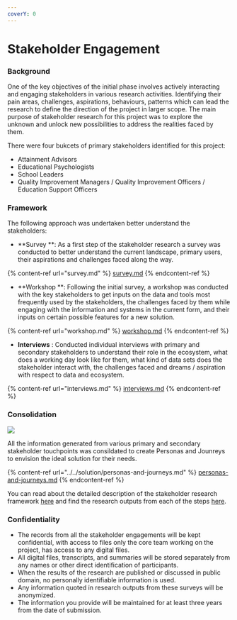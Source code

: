```yaml
---
coverY: 0
---
```


# Stakeholder Engagement

### Background

One of the key objectives of the initial phase involves actively interacting and engaging stakeholders in various research activities. Identifying their pain areas, challenges, aspirations, behaviours, patterns which can lead the research to define the direction of the project in larger scope. The main purpose of stakeholder research for this project was to explore the unknown and unlock new possibilities to address the realities faced by them.

There were four bukcets of primary stakeholders identified for this project:

* Attainment Advisors
* Educational Psychologists
* School Leaders
* Quality Improvement Managers / Quality Improvement Officers / Education Support Officers

### Framework

The following approach was undertaken better understand the stakeholders:

* **Survey **: As a first step of the stakeholder research a survey was conducted to better understand the current landscape, primary users, their aspirations and challenges faced along the way.

{% content-ref url="survey.md" %}
[survey.md](survey.md)
{% endcontent-ref %}

* **Workshop **: Following the initial survey, a workshop was conducted with the key stakeholders to get inputs on the data and tools most frequently used by the stakeholders, the challenges faced by them while engaging with the information and systems in the current form, and their inputs on certain possible features for a new solution.

{% content-ref url="workshop.md" %}
[workshop.md](workshop.md)
{% endcontent-ref %}

* **Interviews** : Conducted individual interviews with primary and secondary stakeholders to understand their role in the ecosystem, what does a working day look like for them, what kind of data sets does the stakeholder interact with, the challenges faced and dreams / aspiration with respect to data and ecosystem.

{% content-ref url="interviews.md" %}
[interviews.md](interviews.md)
{% endcontent-ref %}

### Consolidation

![](https://lh4.googleusercontent.com/EQnu-53ekN\_TWW42v\_MjSEFJb9B60XHY41EWMkWTBSbas2mQPkSrhdusgqsrCdV4qnHji5foHQSrXE89rOJHP-uvaH8\_wqmDHffEw8w624dadR1c\_KGhLCbZF3GkbC\_Nr8olkmM=s0)

All the information generated from various primary and secondary stakeholder touchpoints was consildated to create Personas and Jounreys to envision the ideal solution for their needs.

{% content-ref url="../../solution/personas-and-journeys.md" %}
[personas-and-journeys.md](../../solution/personas-and-journeys.md)
{% endcontent-ref %}

You can read about the detailed description of the stakeholder research framework [here](https://github.com/The-Data-for-Children-Collaborative/noral-user-research/blob/main/research/research-framework.md) and find the research outputs from each of the steps [here](https://github.com/The-Data-for-Children-Collaborative/noral-user-research/tree/main/research).&#x20;

### Confidentiality

* The records from all the stakeholder engagements will be kept confidential, with access to files only the core team working on the project, has access to any digital files.
* All digital files, transcripts, and summaries will be stored separately from any names or other direct identification of participants.
* When the results of the research are published or discussed in public domain, no personally identifiable information is used.
* Any information quoted in research outputs from these surveys will be anonymized.
* The information you provide will be maintained for at least three years from the date of submission.
